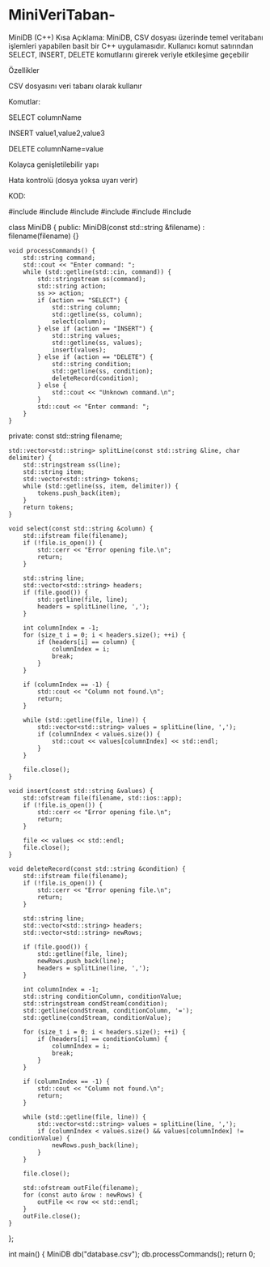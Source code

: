 # MiniVeriTaban-
MiniDB (C++)  Kısa Açıklama:  MiniDB, CSV dosyası üzerinde temel veritabanı işlemleri yapabilen basit bir C++ uygulamasıdır. Kullanıcı komut satırından SELECT, INSERT, DELETE komutlarını girerek veriyle etkileşime geçebilir

Özellikler

CSV dosyasını veri tabanı olarak kullanır

Komutlar:

SELECT columnName

INSERT value1,value2,value3

DELETE columnName=value

Kolayca genişletilebilir yapı

Hata kontrolü (dosya yoksa uyarı verir)

KOD:

#include <iostream>
#include <fstream>
#include <sstream>
#include <vector>
#include <map>
#include <string>

class MiniDB {
public:
    MiniDB(const std::string &filename) : filename(filename) {}

    void processCommands() {
        std::string command;
        std::cout << "Enter command: ";
        while (std::getline(std::cin, command)) {
            std::stringstream ss(command);
            std::string action;
            ss >> action;
            if (action == "SELECT") {
                std::string column;
                std::getline(ss, column);
                select(column);
            } else if (action == "INSERT") {
                std::string values;
                std::getline(ss, values);
                insert(values);
            } else if (action == "DELETE") {
                std::string condition;
                std::getline(ss, condition);
                deleteRecord(condition);
            } else {
                std::cout << "Unknown command.\n";
            }
            std::cout << "Enter command: ";
        }
    }

private:
    const std::string filename;

    std::vector<std::string> splitLine(const std::string &line, char delimiter) {
        std::stringstream ss(line);
        std::string item;
        std::vector<std::string> tokens;
        while (std::getline(ss, item, delimiter)) {
            tokens.push_back(item);
        }
        return tokens;
    }

    void select(const std::string &column) {
        std::ifstream file(filename);
        if (!file.is_open()) {
            std::cerr << "Error opening file.\n";
            return;
        }

        std::string line;
        std::vector<std::string> headers;
        if (file.good()) {
            std::getline(file, line);
            headers = splitLine(line, ',');
        }

        int columnIndex = -1;
        for (size_t i = 0; i < headers.size(); ++i) {
            if (headers[i] == column) {
                columnIndex = i;
                break;
            }
        }

        if (columnIndex == -1) {
            std::cout << "Column not found.\n";
            return;
        }

        while (std::getline(file, line)) {
            std::vector<std::string> values = splitLine(line, ',');
            if (columnIndex < values.size()) {
                std::cout << values[columnIndex] << std::endl;
            }
        }

        file.close();
    }

    void insert(const std::string &values) {
        std::ofstream file(filename, std::ios::app);
        if (!file.is_open()) {
            std::cerr << "Error opening file.\n";
            return;
        }

        file << values << std::endl;
        file.close();
    }

    void deleteRecord(const std::string &condition) {
        std::ifstream file(filename);
        if (!file.is_open()) {
            std::cerr << "Error opening file.\n";
            return;
        }

        std::string line;
        std::vector<std::string> headers;
        std::vector<std::string> newRows;

        if (file.good()) {
            std::getline(file, line);
            newRows.push_back(line);
            headers = splitLine(line, ',');
        }

        int columnIndex = -1;
        std::string conditionColumn, conditionValue;
        std::stringstream condStream(condition);
        std::getline(condStream, conditionColumn, '=');
        std::getline(condStream, conditionValue);

        for (size_t i = 0; i < headers.size(); ++i) {
            if (headers[i] == conditionColumn) {
                columnIndex = i;
                break;
            }
        }

        if (columnIndex == -1) {
            std::cout << "Column not found.\n";
            return;
        }

        while (std::getline(file, line)) {
            std::vector<std::string> values = splitLine(line, ',');
            if (columnIndex < values.size() && values[columnIndex] != conditionValue) {
                newRows.push_back(line);
            }
        }

        file.close();

        std::ofstream outFile(filename);
        for (const auto &row : newRows) {
            outFile << row << std::endl;
        }
        outFile.close();
    }
};

int main() {
    MiniDB db("database.csv");
    db.processCommands();
    return 0;
